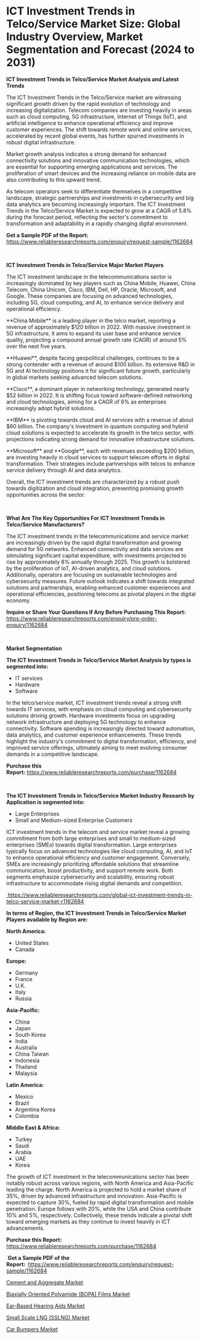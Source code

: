 <p><h1>ICT Investment Trends in Telco/Service Market Size: Global Industry Overview, Market Segmentation and Forecast (2024 to 2031)</h1></p><p><strong>ICT Investment Trends in Telco/Service Market Analysis and Latest Trends</strong></p>
<p><p>The ICT Investment Trends in the Telco/Service market are witnessing significant growth driven by the rapid evolution of technology and increasing digitalization. Telecom companies are investing heavily in areas such as cloud computing, 5G infrastructure, Internet of Things (IoT), and artificial intelligence to enhance operational efficiency and improve customer experiences. The shift towards remote work and online services, accelerated by recent global events, has further spurred investments in robust digital infrastructure.</p><p>Market growth analysis indicates a strong demand for enhanced connectivity solutions and innovative communication technologies, which are essential for supporting emerging applications and services. The proliferation of smart devices and the increasing reliance on mobile data are also contributing to this upward trend. </p><p>As telecom operators seek to differentiate themselves in a competitive landscape, strategic partnerships and investments in cybersecurity and big data analytics are becoming increasingly important. The ICT Investment Trends in the Telco/Service Market is expected to grow at a CAGR of 5.8% during the forecast period, reflecting the sector's commitment to transformation and adaptability in a rapidly changing digital environment.</p></p>
<p><strong>Get a Sample PDF of the Report:&nbsp;</strong> <a href="https://www.reliableresearchreports.com/enquiry/request-sample/1162684?utm_campaign=24&utm_medium=2&utm_source=Github&utm_content=ia&utm_term=10122024&utm_id=ict-investment-trends-in-telcoservice">https://www.reliableresearchreports.com/enquiry/request-sample/1162684</a></p>
<p>&nbsp;</p>
<p><strong>ICT Investment Trends in Telco/Service Major Market Players</strong></p>
<p><p>The ICT investment landscape in the telecommunications sector is increasingly dominated by key players such as China Mobile, Huawei, China Telecom, China Unicom, Cisco, IBM, Dell, HP, Oracle, Microsoft, and Google. These companies are focusing on advanced technologies, including 5G, cloud computing, and AI, to enhance service delivery and operational efficiency.</p><p>**China Mobile** is a leading player in the telco market, reporting a revenue of approximately $120 billion in 2022. With massive investment in 5G infrastructure, it aims to expand its user base and enhance service quality, projecting a compound annual growth rate (CAGR) of around 5% over the next five years.</p><p>**Huawei**, despite facing geopolitical challenges, continues to be a strong contender with a revenue of around $100 billion. Its extensive R&D in 5G and AI technology positions it for significant future growth, particularly in global markets seeking advanced telecom solutions.</p><p>**Cisco**, a dominant player in networking technology, generated nearly $52 billion in 2022. It is shifting focus toward software-defined networking and cloud technologies, aiming for a CAGR of 6% as enterprises increasingly adopt hybrid solutions.</p><p>**IBM** is pivoting towards cloud and AI services with a revenue of about $60 billion. The company's investment in quantum computing and hybrid cloud solutions is expected to accelerate its growth in the telco sector, with projections indicating strong demand for innovative infrastructure solutions.</p><p>**Microsoft** and **Google**, each with revenues exceeding $200 billion, are investing heavily in cloud services to support telecom efforts in digital transformation. Their strategies include partnerships with telcos to enhance service delivery through AI and data analytics.</p><p>Overall, the ICT investment trends are characterized by a robust push towards digitization and cloud integration, presenting promising growth opportunities across the sector.</p></p>
<p>&nbsp;</p>
<p><strong>What Are The Key Opportunities For ICT Investment Trends in Telco/Service Manufacturers?</strong></p>
<p><p>The ICT investment trends in the telecommunications and service market are increasingly driven by the rapid digital transformation and growing demand for 5G networks. Enhanced connectivity and data services are stimulating significant capital expenditure, with investments projected to rise by approximately 8% annually through 2025. This growth is bolstered by the proliferation of IoT, AI-driven analytics, and cloud solutions. Additionally, operators are focusing on sustainable technologies and cybersecurity measures. Future outlook indicates a shift towards integrated solutions and partnerships, enabling enhanced customer experiences and operational efficiencies, positioning telecoms as pivotal players in the digital economy.</p></p>
<p><strong>Inquire or Share Your Questions If Any Before Purchasing This Report:</strong> <a href="https://www.reliableresearchreports.com/enquiry/pre-order-enquiry/1162684?utm_campaign=24&utm_medium=2&utm_source=Github&utm_content=ia&utm_term=10122024&utm_id=ict-investment-trends-in-telcoservice">https://www.reliableresearchreports.com/enquiry/pre-order-enquiry/1162684</a></p>
<p>&nbsp;</p>
<p><strong>Market Segmentation</strong></p>
<p><strong>The ICT Investment Trends in Telco/Service Market Analysis by types is segmented into:</strong></p>
<p><ul><li>IT services</li><li>Hardware</li><li>Software</li></ul></p>
<p><p>In the telco/service market, ICT investment trends reveal a strong shift towards IT services, with emphasis on cloud computing and cybersecurity solutions driving growth. Hardware investments focus on upgrading network infrastructure and deploying 5G technology to enhance connectivity. Software spending is increasingly directed toward automation, data analytics, and customer experience enhancements. These trends highlight the industry's commitment to digital transformation, efficiency, and improved service offerings, ultimately aiming to meet evolving consumer demands in a competitive landscape.</p></p>
<p><strong>Purchase this Report:&nbsp;</strong><a href="https://www.reliableresearchreports.com/purchase/1162684?utm_campaign=24&utm_medium=2&utm_source=Github&utm_content=ia&utm_term=10122024&utm_id=ict-investment-trends-in-telcoservice">https://www.reliableresearchreports.com/purchase/1162684</a></p>
<p>&nbsp;</p>
<p><strong>The ICT Investment Trends in Telco/Service Market Industry Research by Application is segmented into:</strong></p>
<p><ul><li>Large Enterprises</li><li>Small and Medium-sized Enterprise Customers</li></ul></p>
<p><p>ICT investment trends in the telecom and service market reveal a growing commitment from both large enterprises and small to medium-sized enterprises (SMEs) towards digital transformation. Large enterprises typically focus on advanced technologies like cloud computing, AI, and IoT to enhance operational efficiency and customer engagement. Conversely, SMEs are increasingly prioritizing affordable solutions that streamline communication, boost productivity, and support remote work. Both segments emphasize cybersecurity and scalability, ensuring robust infrastructure to accommodate rising digital demands and competition.</p></p>
<p><a href="https://www.reliableresearchreports.com/global-ict-investment-trends-in-telco-service-market-r1162684?utm_campaign=24&utm_medium=2&utm_source=Github&utm_content=ia&utm_term=10122024&utm_id=ict-investment-trends-in-telcoservice">&nbsp;https://www.reliableresearchreports.com/global-ict-investment-trends-in-telco-service-market-r1162684</a></p>
<p><strong>In terms of Region, the ICT Investment Trends in Telco/Service Market Players available by Region are:</strong></p>
<p>
    <p> <strong> North America: </strong>
        <ul>
            <li>United States</li>
            <li>Canada</li>
        </ul>
        </p> 
    <p> <strong> Europe: </strong>
        <ul>
            <li>Germany</li>
            <li>France</li>
            <li>U.K.</li>
            <li>Italy</li>
            <li>Russia</li>
        </ul>
        </p> 
    <p> <strong> Asia-Pacific: </strong>
        <ul>
            <li>China</li>
            <li>Japan</li>
            <li>South Korea</li>
            <li>India</li>
            <li>Australia</li>
            <li>China Taiwan</li>
            <li>Indonesia</li>
            <li>Thailand</li>
            <li>Malaysia</li>
        </ul>
        </p> 
    <p> <strong> Latin America: </strong>
        <ul>
            <li>Mexico</li>
            <li>Brazil</li>
            <li>Argentina Korea</li>
            <li>Colombia</li>
        </ul>
        </p> 
    <p> <strong> Middle East & Africa: </strong>
        <ul>
            <li>Turkey</li>
            <li>Saudi</li>
            <li>Arabia</li>
            <li>UAE</li>
            <li>Korea</li>
        </ul>
    </p>
    </p>
<p><p>The growth of ICT investment in the telecommunications sector has been notably robust across various regions, with North America and Asia-Pacific leading the charge. North America is projected to hold a market share of 35%, driven by advanced infrastructure and innovation. Asia-Pacific is expected to capture 30%, fueled by rapid digital transformation and mobile penetration. Europe follows with 20%, while the USA and China contribute 10% and 5%, respectively. Collectively, these trends indicate a pivotal shift toward emerging markets as they continue to invest heavily in ICT advancements.</p></p>
<p><strong>Purchase this Report: </strong><a href="https://www.reliableresearchreports.com/purchase/1162684?utm_campaign=24&utm_medium=2&utm_source=Github&utm_content=ia&utm_term=10122024&utm_id=ict-investment-trends-in-telcoservice">https://www.reliableresearchreports.com/purchase/1162684</a></p>
<p>&nbsp;<strong>Get a Sample PDF of the Report:&nbsp;&nbsp;</strong><a href="https://www.reliableresearchreports.com/enquiry/request-sample/1162684?utm_campaign=24&utm_medium=2&utm_source=Github&utm_content=ia&utm_term=10122024&utm_id=ict-investment-trends-in-telcoservice">https://www.reliableresearchreports.com/enquiry/request-sample/1162684</a></p>
<p><strong></strong></p>
<p><p><a href="https://www.linkedin.com/pulse/north-americas-cement-aggregate-market-size-share-trends-forecast-umc6c?utm_campaign=24&utm_medium=2&utm_source=Github&utm_content=ia&utm_term=10122024&utm_id=ict-investment-trends-in-telcoservice">Cement and Aggregate Market</a></p><p><a href="https://www.linkedin.com/pulse/biaxially-oriented-polyamide-bopa-films-market-size-share-detailed-0vasc?utm_campaign=24&utm_medium=2&utm_source=Github&utm_content=ia&utm_term=10122024&utm_id=ict-investment-trends-in-telcoservice">Biaxially Oriented Polyamide (BOPA) Films Market</a></p><p><a href="https://github.com/santosh758595/Market-Research-Report-List-6/blob/main/ear-based-hearing-aids-market.md?utm_campaign=24&utm_medium=2&utm_source=Github&utm_content=ia&utm_term=10122024&utm_id=ict-investment-trends-in-telcoservice">Ear-Based Hearing Aids Market</a></p><p><a href="https://github.com/elizabethdagraca/Market-Research-Report-List-5/blob/main/small-scale-lng-sslng-market.md?utm_campaign=24&utm_medium=2&utm_source=Github&utm_content=ia&utm_term=10122024&utm_id=ict-investment-trends-in-telcoservice">Small Scale LNG (SSLNG) Market</a></p><p><a href="https://www.linkedin.com/pulse/c-hannibex-sqmmf?utm_campaign=24&utm_medium=2&utm_source=Github&utm_content=ia&utm_term=10122024&utm_id=ict-investment-trends-in-telcoservice">Car Bumpers Market</a></p></p>